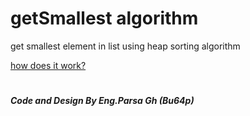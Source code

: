 # getSmallest algorithm

get smallest element in list using heap sorting algorithm

[how does it work?](https://github.com/Bu64p/Heap_Sorting#how-does-it-work)

#
<b><i>Code and Design By Eng.Parsa Gh (Bu64p)</b></i>
